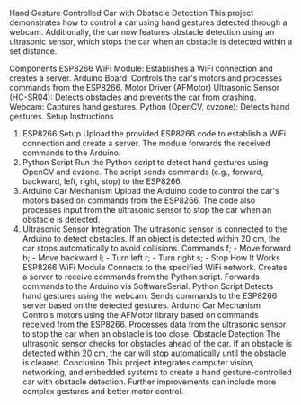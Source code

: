 Hand Gesture Controlled Car with Obstacle Detection
This project demonstrates how to control a car using hand gestures detected through a webcam. Additionally, the car now features obstacle detection using an ultrasonic sensor, which stops the car when an obstacle is detected within a set distance.

Components
ESP8266 WiFi Module: Establishes a WiFi connection and creates a server.
Arduino Board: Controls the car's motors and processes commands from the ESP8266.
Motor Driver (AFMotor)
Ultrasonic Sensor (HC-SR04): Detects obstacles and prevents the car from crashing.
Webcam: Captures hand gestures.
Python (OpenCV, cvzone): Detects hand gestures.
Setup Instructions
1. ESP8266 Setup
Upload the provided ESP8266 code to establish a WiFi connection and create a server. The module forwards the received commands to the Arduino.
2. Python Script
Run the Python script to detect hand gestures using OpenCV and cvzone. The script sends commands (e.g., forward, backward, left, right, stop) to the ESP8266.
3. Arduino Car Mechanism
Upload the Arduino code to control the car's motors based on commands from the ESP8266. The code also processes input from the ultrasonic sensor to stop the car when an obstacle is detected.
4. Ultrasonic Sensor Integration
The ultrasonic sensor is connected to the Arduino to detect obstacles. If an object is detected within 20 cm, the car stops automatically to avoid collisions.
Commands
f; - Move forward
b; - Move backward
l; - Turn left
r; - Turn right
s; - Stop
How It Works
ESP8266 WiFi Module
Connects to the specified WiFi network.
Creates a server to receive commands from the Python script.
Forwards commands to the Arduino via SoftwareSerial.
Python Script
Detects hand gestures using the webcam.
Sends commands to the ESP8266 server based on the detected gestures.
Arduino Car Mechanism
Controls motors using the AFMotor library based on commands received from the ESP8266.
Processes data from the ultrasonic sensor to stop the car when an obstacle is too close.
Obstacle Detection
The ultrasonic sensor checks for obstacles ahead of the car.
If an obstacle is detected within 20 cm, the car will stop automatically until the obstacle is cleared.
Conclusion
This project integrates computer vision, networking, and embedded systems to create a hand gesture-controlled car with obstacle detection. Further improvements can include more complex gestures and better motor control.
